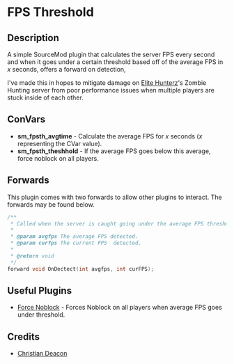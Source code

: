 # FPS Threshold
## Description
A simple SourceMod plugin that calculates the server FPS every second and when it goes under a certain threshold based off of the average FPS in *x* seconds, offers a forward on detection,

I've made this in hopes to mitigate damage on [Elite Hunterz](https://forum.elite-hunterz.com/)'s Zombie Hunting server from poor performance issues when multiple players are stuck inside of each other.

## ConVars
* **sm_fpsth_avgtime** - Calculate the average FPS for *x* seconds (*x* representing the CVar value).
* **sm_fpsth_theshhold** - If the average FPS goes below this average, force noblock on all players.

## Forwards
This plugin comes with two forwards to allow other plugins to interact. The forwards may be found below.

```C
/**
 * Called when the server is caught going under the average FPS threshold.
 *
 * @param avgfps The average FPS detected.
 * @param curfps The current FPS  detected.
 * 
 * @return void
 */
forward void OnDectect(int avgfps, int curFPS);
```

## Useful Plugins
* [Force Noblock](https://github.com/gamemann/FPS-Threshold-Noblock) - Forces Noblock on all players when average FPS goes under threshold.

## Credits
* [Christian Deacon](https://github.com/gamemann)